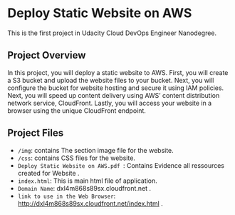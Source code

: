 # Deploy Static Website on AWS
This is the first project in Udacity Cloud DevOps Engineer Nanodegree.

## Project Overview
In this project, you will deploy a static website to AWS. First, you will create a S3 bucket and upload the website files to your bucket. Next, you will configure the bucket for website hosting and secure it using IAM policies. Next, you will speed up content delivery using AWS’ content distribution network service, CloudFront. Lastly, you will access your website in a browser using the unique CloudFront endpoint.

## Project Files

- `/img`: contains The section image file for the website.
- `/css`: contains CSS files for the website.
- `Deploy Static Website on AWS.pdf `: Contains Evidence all ressources created for Website .
- `index.html`: This is main html file of application.
- `Domain Name`: dxl4m868s89sx.cloudfront.net  .
- `link to use in the Web Browser`: http://dxl4m868s89sx.cloudfront.net/index.html .
